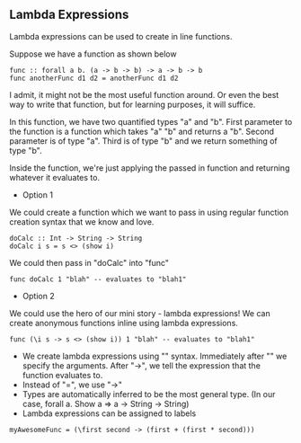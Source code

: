 ## Lambda Expressions

Lambda expressions can be used to create in line functions.

Suppose we have a function as shown below
```
func :: forall a b. (a -> b -> b) -> a -> b -> b
func anotherFunc d1 d2 = anotherFunc d1 d2
```
I admit, it might not be the most useful function around. Or even the best way to write that function, but for learning purposes, it will suffice.

In this function, we have two quantified types "a" and "b". First parameter to the function is a function which takes "a" "b" and returns a "b". Second parameter is of type "a". Third is of type "b" and we return something of type "b".

Inside the function, we're just applying the passed in function and returning whatever it evaluates to.

* Option 1

We could create a function which we want to pass in using regular function creation syntax that we know and love.

```
doCalc :: Int -> String -> String
doCalc i s = s <> (show i)
```

We could then pass in "doCalc" into "func"

```
func doCalc 1 "blah" -- evaluates to "blah1"
```

* Option 2

We could use the hero of our mini story - lambda expressions! We can create anonymous functions inline using lambda expressions.

```
func (\i s -> s <> (show i)) 1 "blah" -- evaluates to "blah1"
```

* We create lambda expressions using "\" syntax. Immediately after "\" we specify the arguments. After "->", we tell the expression that the function evaluates to.
* Instead of "=", we use "->"
* Types are automatically inferred to be the most general type. (In our case, forall a. Show a => a -> String -> String)
* Lambda expressions can be assigned to labels
```
myAwesomeFunc = (\first second -> (first + (first * second)))
```
